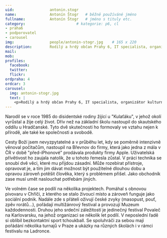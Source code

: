 ```yaml
---
uid:                antonin.stogr
name:               Antonín Štogr  	# běžně používáné jméno
fullname: 			Antonín Štogr   # jméno s tituly etc.
category:                       # kategorie: p6, cl
- praha6
- podporovatel
- carousel
img: 		        people/antonin-stogr.jpg    # 165 x 220
description:        Rodilý a hrdý občan Prahy 6, IT specialista, organizátor kulturních akcí # kratký popis, max 160 znaků
mail:
mob: 				
profiles:
  facebook: 
  twitter: 
  flickr: 
ordpraha: 4
ordcar: 3
carousel:
  img: antonin-stogr.jpg
  text: |
    <p>Rodilý a hrdý občan Prahy 6, IT specialista, organizátor kulturních akcí</p>
---
```

Narodil se v roce 1985 do disidentské rodiny žijící u "Kulaťáku", v jehož okolí vyrůstal a žije celý život. Dřív než na základní školu nastoupil do skautského oddílu u Hradčanské. Tyto dvě skutečnosti ho formovaly ve vztahu nejen k přírodě, ale také ke společnosti a svobodě.

Cesty Boží jsem nevyzpytatelné a v průběhu let, kdy se poměrně intenzivně věnoval počítačům, nastoupil na Břevnov do firmy, která jako jedna z mála v ČR v době "před-iPhonové" prodávala produkty firmy Apple. Uživatelská přívětivost ho zaujala natolik, že u tohoto řemesla zůstal. V práci technika se snoubí dvě věci, které mu přijdou zásadní. Může rozebírat přístroje, opravovat je, a tím jim dávat možnost být použitelné dlouhou dobu a opravou zároveň potěšit člověka, který s problémem přišel. Jako obchodník zase musí umět naslouchat potřebám jiných.

Ve volném čase se podílí na několika projektech. Pomáhal s obnovou pivovaru v Chříči, z kterého se stalo živoucí místo a zároveň funguje jako sociální podnik. Nadále zde s přáteli oživují české zvyky (masopust, pouť, zpěv rorátů...), pořádají multižánrový festival a provozují Muzeum každodennosti. Druhou jeho srdeční záležitostí je jedinečný festival Povaleč na Karlovarsku, na jehož organizaci se několik let podílí. V neposlední řadě si oblíbil bezkontaktní sport tchoukball. Se spoluhráči za sebou mají pořádání několika turnajů v Praze a ukázky na různých školách i v rámci festivalu na Ladronce. 
